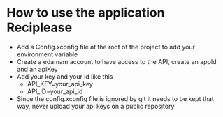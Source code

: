 # How to use the application Reciplease
- Add a Config.xconfig file at the root of the project to add your environment variable
- Create a edamam account to have access to the API, create an appId and an apiKey
- Add your key and your id like this
  - API_KEY=your_api_key
  - API_ID=your_api_id
- Since the config.xconfig file is ignored by git it needs to be kept that way, never upload your api keys on a public repository
